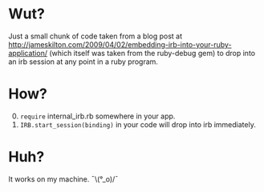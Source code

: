 Wut?
====

Just a small chunk of code taken from a blog post at http://jameskilton.com/2009/04/02/embedding-irb-into-your-ruby-application/ (which itself was taken from the ruby-debug gem) to drop into an irb session at any point in a ruby program.

How?
====

0. `require` internal_irb.rb somewhere in your app.
1. `IRB.start_session(binding)` in your code will drop into irb immediately.


Huh?
====

It works on my machine. ¯\\(°_o)/¯
